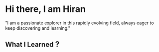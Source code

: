 # Hi there, I am Hiran
"I am a passionate explorer in this rapidly evolving field, always eager to keep discovering and learning."
<h2>What I Learned<font size="5"> ?</font></h2> 